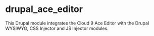 drupal_ace_editor
=================

This Drupal module integrates the Cloud 9 Ace Editor with the Drupal WYSIWYG, CSS Injector and JS Injector modules.
